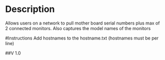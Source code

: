 # Description
Allows users on a network to pull mother board serial numbers plus max of 2 connected monitors. Also captures the model names of the monitors

#Instructions
Add hostnames to the hostname.txt (hostnames must be per line)

##V 1.0